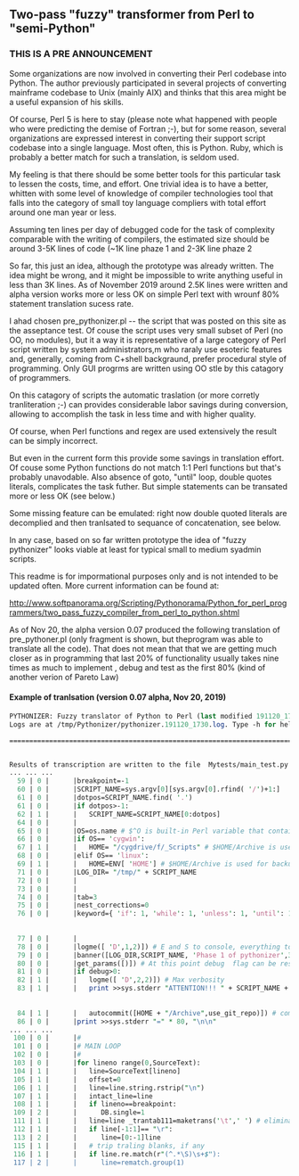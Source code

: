 ## Two-pass "fuzzy" transformer from Perl to "semi-Python" 
### THIS IS A PRE ANNOUNCEMENT 

Some organizations are now involved in converting their Perl codebase into Python. The author previously participated in several projects of converting mainframe codebase to Unix (mainly AIX) and thinks that this area might be a useful expansion of his skills. 
 
Of course, Perl 5 is here to stay (please note what happened with people who were predicting the demise of Fortran ;-), but for some reason, 
several organizations are expressed interest in converting their support script codebase into a single language. Most often, this is Python. 
Ruby, which is probably a better match for such a translation, is seldom used. 

My feeling is that there should be some better tools for this particular task to lessen the costs, time, and effort. One trivial idea is to have a better, whitten with some level of knowledge of compiler technologies tool that falls into the category of small toy language  compliers with total effort around one man year or less. 

Assuming ten lines per day of debugged code for the task of complexity comparable with the writing of compilers, the estimated size should be around 3-5K lines of code (~1K line phaze 1 and 2-3K line phaze 2 

So far, this just an idea, although the prototype was already written. The idea might be wrong, and it might be impossible to write anything useful in less than 3K lines. As of November 2019 around 2.5K lines were written and alpha version works more or less OK on simple Perl text with wrounf 80% statement translation sucess rate.

I ahad chosen pre_pythonizer.pl -- the script that was posted on this site as the asseptance test. Of couse the script uses very small subset of Perl (no OO, no modules), but it a way it is representative of a large category of Perl script written by system administrators,m who raraly use esoteric features and, generally, coming from C+shell backgraund, prefer procedural style of programming. Only GUI progrms are written using OO stle by this catagory of programmers. 

On  this catagory of scripts the automatic traslation (or more corretly tranliteration ;-) can provides considerable labor savings during conversion, allowing to accomplish the task in less time and with higher quality. 

Of course,  when Perl functions and regex are used extensively the result can be simply incorrect.  

But even in the current form this provide some savings in translation effort. Of couse some Python functions do not match 1:1 Perl functions  but that's probably unavodable. Also absence of goto, "until" loop, double quotes literals, complicates the task futher. But simple statements can be transated more or less OK (see below.)  

Some missing feature can be emulated: right now double quoted literals are decomplied and then tranlsated to sequance of concatenation, see below. 

In any case, based on so far written prototype  the idea of "fuzzy pythonizer" looks viable at least for typical small to medium syadmin scripts. 

This readme is for impormational purposes only and is not intended to be updated often. More current information can be found at:  

http://www.softpanorama.org/Scripting/Pythonorama/Python_for_perl_programmers/two_pass_fuzzy_compiler_from_perl_to_python.shtml

As of Nov 20, the alpha version 0.07 produced the following translation of pre_pythoner.pl (only fragment is shown, but theprogram was able to translate all the code). That does not  mean that that we are getting much closer as in programming that last 20% of functionality usually takes nine times as much to implement , debug and test as the first 80% (kind of another verion of Pareto Law)   

#### Example of tranlsation (version 0.07 alpha, Nov 20, 2019) 

```Perl
PYTHONIZER: Fuzzy translator of Python to Perl (last modified 191120_1730) Running at 19/11/20 17:30
Logs are at /tmp/Pythonizer/pythonizer.191120_1730.log. Type -h for help.

================================================================================


Results of transcription are written to the file  Mytests/main_test.py
... ... ...
  59 | 0 |      |breakpoint=-1                                                            #Perl: $breakpoint=-1;
  60 | 0 |      |SCRIPT_NAME=sys.argv[0][sys.argv[0].rfind( '/')+1:]                      #Perl: $SCRIPT_NAME=substr($0,rindex($0,'/')+1);
  61 | 0 |      |dotpos=SCRIPT_NAME.find( '.')                                            #Perl: if( ($dotpos=index($SCRIPT_NAME,'.'))>-1 ) {
  61 | 0 |      |if dotpos>-1:
  62 | 1 |      |   SCRIPT_NAME=SCRIPT_NAME[0:dotpos]                                     #Perl: $SCRIPT_NAME=substr($SCRIPT_NAME,0,$dotpos);
  64 | 0 |      |
  65 | 0 |      |OS=os.name # $^O is built-in Perl variable that contains OS name         #Perl: $OS=$^O;
  66 | 0 |      |if OS== 'cygwin':                                                        #Perl: if($OS eq 'cygwin' ){
  67 | 1 |      |   HOME= "/cygdrive/f/_Scripts" # $HOME/Archive is used for backups      #Perl: $HOME="/cygdrive/f/_Scripts";
  68 | 0 |      |elif OS== 'linux':                                                       #Perl: }elsif($OS eq 'linux' ){
  69 | 1 |      |   HOME=ENV[ 'HOME'] # $HOME/Archive is used for backups                 #Perl: $HOME=ENV{'HOME'};
  71 | 0 |      |LOG_DIR= "/tmp/" + SCRIPT_NAME                                           #Perl: $LOG_DIR="/tmp/$SCRIPT_NAME";
  72 | 0 |      |
  73 | 0 |      |
  74 | 0 |      |tab=3                                                                    #Perl: $tab=3;
  75 | 0 |      |nest_corrections=0                                                       #Perl: $nest_corrections=0;
  76 | 0 |      |keyword={ 'if': 1, 'while': 1, 'unless': 1, 'until': 1, 'for': 1, 'foreach': 1, 'given': 1, 'when': 1, 'default': 1}
                                                                                          #Perl: %keyword=('if'=>1,'while'=>1,'unless'=>1, 'until'=>1,'for'=>1,'foreach'=
                                                                                          #Cont: >1,'given'=>1,'when'=>1,'default'=>1);
  77 | 0 |      |
  78 | 0 |      |logme([ 'D',1,2)]) # E and S to console, everything to the log.          #Perl: logme('D',1,2);
  79 | 0 |      |banner([LOG_DIR,SCRIPT_NAME, 'Phase 1 of pythonizer',30)]) # Opens SYSLOG and print STDERRs banner; parameter 4 is log retention period #Perl: banner($LOG_DIR,$SCRIPT_NAME,'Phase 1 of pythonizer',30);
  80 | 0 |      |get_params([)]) # At this point debug  flag can be reset                 #Perl: get_params();
  81 | 0 |      |if debug>0:                                                              #Perl: if( $debug>0 ){
  82 | 1 |      |   logme([ 'D',2,2)]) # Max verbosity                                    #Perl: logme('D',2,2);
  83 | 1 |      |   print >>sys.stderr "ATTENTION!!! " + SCRIPT_NAME + " is working in debugging mode " + debug + " with autocommit of source to " + HOME + "/Archive\n"
                                                                                          #Perl: print STDERR "ATTENTION!!! $SCRIPT_NAME is working in debugging mode $de
                                                                                          #Cont: bug with autocommit of source to $HOME/Archive\n";
  84 | 1 |      |   autocommit([HOME + "/Archive",use_git_repo)]) # commit source archive directory (which can be controlled by GIT) #Perl: autocommit("$HOME/Archive",$use_git_repo);
  86 | 0 |      |print >>sys.stderr "=" * 80, "\n\n"                                      #Perl: print STDERR  "=" x 80,"\n\n";
... ... ...
 100 | 0 |      |#
 101 | 0 |      |# MAIN LOOP
 102 | 0 |      |#
 103 | 0 |      |for lineno range(0,SourceText):                                          #Perl: for( $lineno=0; $lineno<@SourceText; $lineno++  ){
 104 | 1 |      |   line=SourceText[lineno]                                               #Perl: $line=$SourceText[$lineno];
 105 | 1 |      |   offset=0                                                              #Perl: $offset=0;
 106 | 1 |      |   line=line.string.rstrip("\n")                                         #Perl: chomp($line);
 107 | 1 |      |   intact_line=line                                                      #Perl: $intact_line=$line;
 108 | 1 |      |   if lineno==breakpoint:                                                #Perl: if( $lineno == $breakpoint ){
 109 | 2 |      |      DB.single=1                                                        #Perl: $DB::single = 1
 111 | 1 |      |   line=line _trantab111=maketrans('\t',' ') # eliminate \t              #Perl: $line=~tr/\t/ /;
 112 | 1 |      |   if line[-1:1]== "\r":                                                 #Perl: if( substr($line,-1,1) eq "\r" ){
 113 | 2 |      |      line=[0:-1]line                                                    #Perl: chop($line);
 115 | 1 |      |   # trip traling blanks, if any
 116 | 1 |      |   if line.re.match(r"(^.*\S)\s+$"):                                     #Perl: if( $line=~/(^.*\S)\s+$/ ){
 117 | 2 |      |      line=rematch.group(1)                                              #Perl: $line=$1;
  
